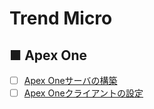 # Trend Micro
## ■ Apex One
- [ ] [Apex Oneサーバの構築](Apex_One_server)
- [ ] [Apex Oneクライアントの設定](Apex_One_client)
